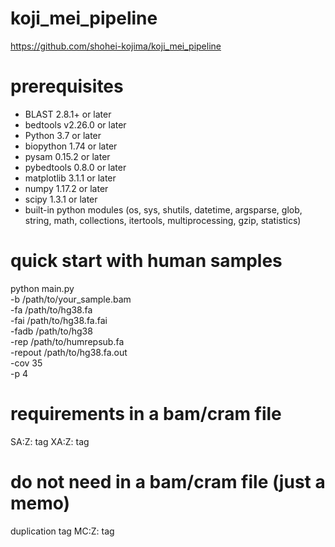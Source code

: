 # koji_mei_pipeline
https://github.com/shohei-kojima/koji_mei_pipeline


# prerequisites
- BLAST  2.8.1+ or later
- bedtools  v2.26.0 or later
- Python  3.7 or later
- biopython  1.74 or later
- pysam  0.15.2 or later
- pybedtools  0.8.0 or later
- matplotlib  3.1.1 or later
- numpy  1.17.2 or later
- scipy  1.3.1 or later
- built-in python modules (os, sys, shutils, datetime, argsparse, glob, string, math, collections, itertools, multiprocessing, gzip, statistics)


# quick start with human samples
python main.py \
-b /path/to/your_sample.bam \
-fa /path/to/hg38.fa \
-fai /path/to/hg38.fa.fai \
-fadb /path/to/hg38 \
-rep /path/to/humrepsub.fa \
-repout /path/to/hg38.fa.out \
-cov 35 \
-p 4


# requirements in a bam/cram file
SA:Z: tag
XA:Z: tag

# do not need in a bam/cram file (just a memo)
duplication tag
MC:Z: tag

